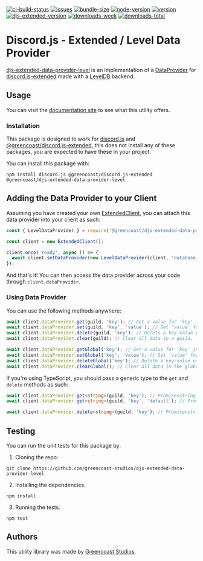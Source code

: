 [![ci-build-status](https://img.shields.io/github/actions/workflow/status/greencoast-studios/djs-extended-data-provider-level/push.yml?logo=github&label=build)](https://github.com/greencoast-studios/djs-extended-data-provider-level)
[![issues](https://img.shields.io/github/issues/greencoast-studios/djs-extended-data-provider-level?logo=github)](https://github.com/greencoast-studios/djs-extended-data-provider-level)
[![bundle-size](https://img.shields.io/bundlephobia/min/@greencoast/djs-extended-data-provider-level)](https://www.npmjs.com/package/@greencoast/djs-extended-data-provider-level)
[![node-version](https://img.shields.io/node/v/@greencoast/djs-extended-data-provider-level?logo=Node.js&color=green)](https://www.npmjs.com/package/@greencoast/djs-extended-data-provider-level)
[![version](https://img.shields.io/npm/v/@greencoast/djs-extended-data-provider-level?logo=npm)](https://www.npmjs.com/package/@greencoast/djs-extended-data-provider-level)
[![djs-extended-version](https://img.shields.io/npm/dependency-version/@greencoast/djs-extended-data-provider-level/peer/@greencoast/discord.js-extended?logo=npm)](https://www.npmjs.com/package/@greencoast/discord.js-extended)
[![downloads-week](https://img.shields.io/npm/dw/@greencoast/djs-extended-data-provider-level?logo=npm)](https://www.npmjs.com/package/@greencoast/djs-extended-data-provider-level)
[![downloads-total](https://img.shields.io/npm/dt/@greencoast/djs-extended-data-provider-level?logo=npm)](https://www.npmjs.com/package/@greencoast/djs-extended-data-provider-level)

# Discord.js - Extended / Level Data Provider

[djs-extended-data-provider-level](https://github.com/greencoast-studios/djs-extended-data-provider-level) is an implementation of a
[DataProvider](https://docs.greencoaststudios.com/discord.js-extended/master/classes/Discord_js_Extended.DataProvider.html) for
[discord.js-extended](https://docs.greencoaststudios.com/discord.js-extended/master/index.html) made with a [LevelDB](https://www.npmjs.com/package/level) backend.

## Usage

You can visit the [documentation site](https://docs.greencoaststudios.com/djs-extended-data-provider-level/master) to see what this utility offers.

### Installation

This package is designed to work for [discord.js](https://www.npmjs.com/package/discord.js) and [@greencoast/discord.js-extended](https://www.npmjs.com/package/@greencoast/discord.js-extended),
this does not install any of these packages, you are expected to have these in your project.

You can install this package with:

```text
npm install discord.js @greencoast/discord.js-extended @greencoast/djs-extended-data-provider-level
```

## Adding the Data Provider to your Client

Assuming you have created your own [ExtendedClient](https://docs.greencoaststudios.com/discord.js-extended/master/classes/Discord_js_Extended.ExtendedClient.html),
you can attach this data provider into your client as such:

```js
const { LevelDataProvider } = require('@greencoast/djs-extended-data-provider-level');

const client = new ExtendedClient();

client.once('ready', async () => {
  await client.setDataProvider(new LevelDataProvider(client, 'database_location'));
});
```

And that's it! You can then access the data provider across your code through `client.dataProvider`.

### Using Data Provider

You can use the following methods anywhere:

```js
await client.dataProvider.get(guild, 'key'); // Get a value for 'key' in guild.
await client.dataProvider.set(guild, 'key', 'value'); // Set 'value' for 'key' in guild.
await client.dataProvider.delete(guild, 'key'); // Delete a key-value pair for 'key' in guild.
await client.dataProvider.clear(guild); // Clear all data in a guild.

await client.dataProvider.getGlobal('key'); // Get a value for 'key' in the global scope.
await client.dataProvider.setGlobal('key', 'value'); // Set 'value' for 'key' in the global scope.
await client.dataProvider.deleteGlobal('key'); // Delete a key-value pair for 'key' in the global scope.
await client.dataProvider.clearGlobal(); // Clear all data in the global scope.
```

If you're using TypeScript, you should pass a generic type to the `get` and `delete` methods as such:

```ts
await client.dataProvider.get<string>(guild, 'key'); // Promise<string | undefined>
await client.dataProvider.get<string>(guild, 'key', 'default'); // Promise<string>

await client.dataProvider.delete<string>(guild, 'key'); // Promise<string | undefined>
```

## Testing

You can run the unit tests for this package by:

1. Cloning the repo:

```text
git clone https://github.com/greencoast-studios/djs-extended-data-provider-level
```

2. Installing the dependencies.

```text
npm install
```

3. Running the tests.

```text
npm test
```

## Authors

This utility library was made by [Greencoast Studios](https://greencoaststudios.com).
